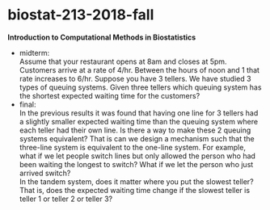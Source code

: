 # biostat-213-2018-fall  
**Introduction to Computational Methods in Biostatistics**  
- midterm:  
Assume that your restaurant opens at 8am and closes at 5pm. Customers arrive at a rate of 4/hr. Between the hours of noon and 1 that rate increases to 6/hr. Suppose you have 3 tellers. We have studied 3 types of queuing systems. Given three tellers which queuing system has the shortest expected waiting time for the customers?
- final:  
In the previous results it was found that having one line for 3 tellers had a slightly smaller expected waiting time than the queuing system where each teller had their own line.  Is there a way to make these 2 queuing systems equivalent? That is can we design a mechanism such that the three-line system is equivalent to the one-line system.  For example, what if we let people switch lines but only allowed the person who had been waiting the longest to switch?  What if we let the person who just arrived switch?  
In the tandem system, does it matter where you put the slowest teller?  That is, does the expected waiting time change if the slowest teller is teller 1 or teller 2 or teller 3?
